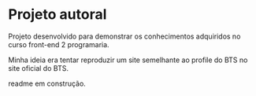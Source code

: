 # Projeto autoral

Projeto desenvolvido para demonstrar os conhecimentos adquiridos no curso front-end 2 programaria.

Minha ideia era tentar reproduzir um site semelhante ao profile do BTS no site oficial do BTS.

readme em construção.
